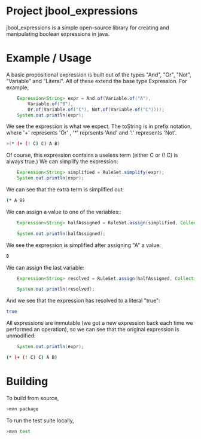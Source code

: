 Project jbool_expressions
========

jbool_expressions is a simple open-source library for creating and manipulating boolean expressions in java.

Example / Usage
====

A basic propositional expression is built out of the types "And", "Or", "Not", "Variable" and "Literal".  All of these extend the base type Expression.  For example,

```java
    Expression<String> expr = And.of(Variable.of("A"),
        Variable.of("B"),
        Or.of(Variable.of("C"), Not.of(Variable.of("C"))));
    System.out.println(expr);
```
We see the expression is what we expect.  The toString is in prefix notation, where '+' represents 'Or' , '*' reprsents 'And' and '!' represents 'Not'.

```bash
>(* (+ (! C) C) A B)
```

Of course, this expression contains a useless term (either C or (! C) is always true.)  We can simplify the expression:

```java
    Expression<String> simplified = RuleSet.simplify(expr);
    System.out.println(expr);
```

We can see that the extra term is simplified out:

```bash
(* A B)
```

We can assign a value to one of the variables::

```java
    Expression<String> halfAssigned = RuleSet.assign(simplified, Collections.singletonMap("A", true));

    System.out.println(halfAssigned);

```

We see the expression is simplified after assigning "A" a value:

```bash
B
```

We can assign the last variable:

```java
    Expression<String> resolved = RuleSet.assign(halfAssigned, Collections.singletonMap("B", true));

    System.out.println(resolved);

```

And we see that the expression has resolved to a literal "true":

```bash
true
```

All expressions are immutable (we got a new expression back each time we performed an operation), so we can see that the original expression is unmodified:

```java
    System.out.println(expr);
```

```bash
(* (+ (! C) C) A B)
```


Building
====

To build from source,

```bash
>mvn package
```

To run the test suite locally,

```bash
>mvn test
```
